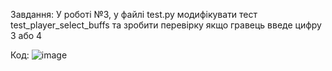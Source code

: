 Завдання:
У роботі №3, у файлі test.py модифікувати тест test_player_select_buffs та зробити перевірку якщо гравець введе цифру 3 або 4

Код: ![image](https://github.com/bteodorovsky/Python/assets/125216041/3130839a-0924-4629-bc6d-e90c7851aa9f)
